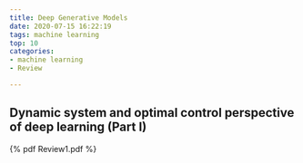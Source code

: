 ```yaml
---
title: Deep Generative Models
date: 2020-07-15 16:22:19
tags: machine learning
top: 10
categories:
- machine learning
- Review

---
```




## Dynamic system and optimal control perspective of deep learning (Part I)<!--more-->

{% pdf Review1.pdf %}

